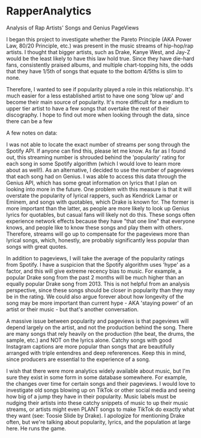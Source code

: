 # RapperAnalytics
Analysis of Rap Artists' Songs and Genius PageViews

I began this project to investigate whether the Pareto Principle (AKA Power Law, 80/20 Principle, etc.) was present in the music streams of hip-hop/rap artists. I thought that bigger artists, such as Drake, Kanye West, and Jay-Z would be the least likely to have this law hold true. Since they have die-hard fans, consistently praised albums, and multiple chart-topping hits, the odds that they have 1/5th of songs that equate to the bottom 4/5ths is slim to none. 

Therefore, I wanted to see if popularity played a role in this relationship. It's much easier for a less established artist to have one song 'blow up' and become their main source of popularity. It's more difficult for a medium to upper tier artist to have a few songs that overtake the rest of their discography. I hope to find out more when looking through the data, since there can be a few 

A few notes on data:

I was not able to locate the exact number of streams per song through the Spotify API. If anyone can find this, please let me know. As far as I found out, this streaming number is shrouded behind the 'popularity' rating for each song in some Spotify algorithm (which I would love to learn more about as well!). As an alternative, I decided to use the number of pageviews that each song had on Genius. I was able to access this data through the Genius API, which has some great information on lyrics that I plan on looking into more in the future. One problem with this measure is that it will overstate the popularity of lyrical rappers, such as Kendrick Lamar or Eminem, and songs with quotables, which Drake is known for. The former is more important than the latter, as people are more likely to look up Genius lyrics for quotables, but casual fans will likely not do this. These songs often experience network effects because they have "that one line" that everyone knows, and people like to know these songs and play them with others. Therefore, streams will go up to compensate for the pageviews more than lyrical songs, which, honestly, are probably significantly less popular than songs with great quotes. 

In addition to pageviews, I will take the average of the popularity ratings from Spotify. I have a suspicion that the Spotify algorithm uses 'hype' as a factor, and this will give extreme recency bias to music. For example, a popular Drake song from the past 2 months will be much higher than an equally popular Drake song from 2013. This is not helpful from an analysis perspective, since these songs should be closer in popularity than they may be in the rating. We could also argue forever about how longevity of the song may be more important than current hype - AKA 'staying power' of an artist or their music - but that's another conversation.

A massive issue between popularity and pageviews is that pageviews will depend largely on the artist, and not the production behind the song. There are many songs that rely heavily on the production (the beat, the drums, the sample, etc.) and NOT on the lyrics alone. Catchy songs with good Instagram captions are more popular than songs that are beautifully arranged with triple entendres and deep refererences. Keep this in mind, since producers are essential to the experience of a song.

I wish that there were more analytics widely available about music, but I'm sure they exist in some form in some database somewhere. For example, the changes over time for certain songs and their pageviews. I would love to investigate old songs blowing up on TikTok or other social media and seeing how big of a jump they have in their popularity. Music labels must be nudging their artists into these catchy snippets of music to up their music streams, or artists might even PLANT songs to make TikTok do exactly what they want (see: Toosie Slide by Drake). I apologize for mentioning Drake often, but we're talking about popularity, lyrics, and the population at large here. He runs the game.
